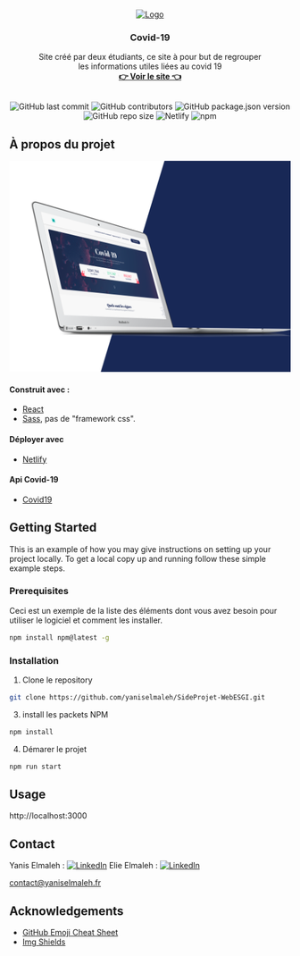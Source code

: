 <!-- ##### Deploiement 
![Netlify](https://img.shields.io/netlify/98e3e1e1-b718-4283-99ad-bd7f92b39cf5?label=NETLIFY%20BUILD&style=for-the-badge) ![npm](https://img.shields.io/npm/v/npm?style=for-the-badge)


##### Github 
![GitHub last commit](https://img.shields.io/github/last-commit/yaniselmaleh/SideProjet-WebESGI?style=for-the-badge) ![GitHub package.json version](https://img.shields.io/github/package-json/v/yaniselmaleh/SideProjet-WebESGI?style=for-the-badge) ![GitHub repo size](https://img.shields.io/github/repo-size/yaniselmaleh/SideProjet-WebESGI?style=for-the-badge)
 -->


<!-- PROJECT LOGO -->
<br />
<p align="center">
  <a href="https://github.com/othneildrew/Best-README-Template">
    <img src="https://media.giphy.com/media/eNAsjO55tPbgaor7ma/giphy.gif" alt="Logo" width="80" height="80">
  </a>
  <h3 align="center">Covid-19</h3>
  <p align="center">
    Site créé par deux étudiants, ce site à pour but de regrouper<br/>les informations utiles liées au covid 19
    <br/>
    <a href="https://production-elie-yanis.netlify.app/"><strong>👉 Voir le site 👈</strong></a>
    <br/>
    <br/>
<center>

![GitHub last commit](https://img.shields.io/github/last-commit/yaniselmaleh/SideProjet-WebESGI?style=for-the-badge) ![GitHub contributors](https://img.shields.io/github/contributors/yaniselmaleh/SideProjet-WebESGI?color=green&label=Contributeur&style=for-the-badge) ![GitHub package.json version](https://img.shields.io/github/package-json/v/yaniselmaleh/SideProjet-WebESGI?style=for-the-badge) ![GitHub repo size](https://img.shields.io/github/repo-size/yaniselmaleh/SideProjet-WebESGI?style=for-the-badge) ![Netlify](https://img.shields.io/netlify/98e3e1e1-b718-4283-99ad-bd7f92b39cf5?label=NETLIFY%20BUILD&style=for-the-badge) ![npm](https://img.shields.io/npm/v/npm?style=for-the-badge)

</center>
  </p>
</p>


<!-- ABOUT THE PROJECT -->
## À propos du projet

[![Screen Shot][product-screenshot]](https://example.com)

#### Construit avec :
* [React](https://fr.reactjs.org/)
* [Sass](https://sass-lang.com/), pas de "framework css".

#### Déployer avec
* [Netlify](https://www.netlify.com/)

#### Api Covid-19
* [Covid19](https://github.com/ExpDev07/coronavirus-tracker-api)



<!-- GETTING STARTED -->
## Getting Started

This is an example of how you may give instructions on setting up your project locally.
To get a local copy up and running follow these simple example steps.

### Prerequisites

Ceci est un exemple de la liste des éléments dont vous avez besoin pour utiliser le logiciel et comment les installer.
```sh
npm install npm@latest -g
```

### Installation

1. Clone le repository
```sh
git clone https://github.com/yaniselmaleh/SideProjet-WebESGI.git
```
3. install les packets NPM
```sh
npm install
```
4. Démarer le projet
```sh
npm run start
```

<!-- USAGE EXAMPLES -->
## Usage

http://localhost:3000

<!-- CONTACT -->
## Contact

Yanis Elmaleh : [![LinkedIn][linkedin-shield]][linkedin-url1]
Elie  Elmaleh : [![LinkedIn][linkedin-shield]][linkedin-url2]

contact@yaniselmaleh.fr


<!-- ACKNOWLEDGEMENTS -->
## Acknowledgements
* [GitHub Emoji Cheat Sheet](https://www.webpagefx.com/tools/emoji-cheat-sheet)
* [Img Shields](https://shields.io)


<!-- MARKDOWN LINKS & IMAGES -->
<!-- https://www.markdownguide.org/basic-syntax/#reference-style-links -->
[contributors-shield]: https://img.shields.io/github/contributors/othneildrew/Best-README-Template.svg?style=flat-square
[contributors-url]: https://github.com/othneildrew/Best-README-Template/graphs/contributors
[forks-shield]: https://img.shields.io/github/forks/othneildrew/Best-README-Template.svg?style=flat-square
[forks-url]: https://github.com/othneildrew/Best-README-Template/network/members
[stars-shield]: https://img.shields.io/github/stars/othneildrew/Best-README-Template.svg?style=flat-square
[stars-url]: https://github.com/othneildrew/Best-README-Template/stargazers
[issues-shield]: https://img.shields.io/github/issues/othneildrew/Best-README-Template.svg?style=flat-square
[issues-url]: https://github.com/othneildrew/Best-README-Template/issues
[license-shield]: https://img.shields.io/github/license/othneildrew/Best-README-Template.svg?style=flat-square
[license-url]: https://github.com/othneildrew/Best-README-Template/blob/master/LICENSE.txt
[linkedin-shield]: https://img.shields.io/badge/-LinkedIn-black.svg?style=flat-square&logo=linkedin&colorB=555
[linkedin-url1]: https://linkedin.com/in/yaniselmaleh
[linkedin-url2]: https://www.linkedin.com/in/elie-bismuth/
[product-screenshot]: src/images/Maquette.png
